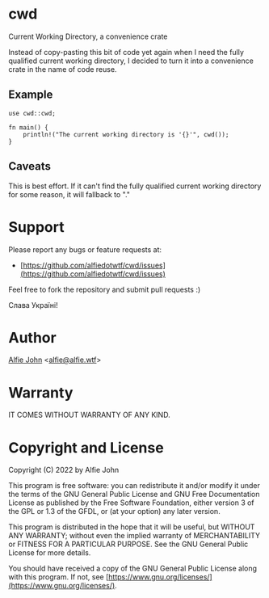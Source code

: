 # cwd

Current Working Directory, a convenience crate

Instead of copy-pasting this bit of code yet again when I need the fully
qualified current working directory, I decided to turn it into a convenience
crate in the name of code reuse.

## Example

```
use cwd::cwd;

fn main() {
    println!("The current working directory is '{}'", cwd());
}
```

## Caveats

This is best effort. If it can't find the fully qualified current working
directory for some reason, it will fallback to "."

# Support

Please report any bugs or feature requests at:

* [https://github.com/alfiedotwtf/cwd/issues](https://github.com/alfiedotwtf/cwd/issues)

Feel free to fork the repository and submit pull requests :)

Слава Україні!

# Author

[Alfie John](https://www.alfie.wtf) &lt;[alfie@alfie.wtf](mailto:alfie@alfie.wtf)&gt;

# Warranty

IT COMES WITHOUT WARRANTY OF ANY KIND.

# Copyright and License

Copyright (C) 2022 by Alfie John

This program is free software: you can redistribute it and/or modify it under
the terms of the GNU General Public License and GNU Free Documentation License
as published by the Free Software Foundation, either version 3 of the GPL or
1.3 of the GFDL, or (at your option) any later version.

This program is distributed in the hope that it will be useful, but WITHOUT ANY
WARRANTY; without even the implied warranty of MERCHANTABILITY or FITNESS FOR A
PARTICULAR PURPOSE. See the GNU General Public License for more details.

You should have received a copy of the GNU General Public License along with
this program. If not, see [https://www.gnu.org/licenses/](https://www.gnu.org/licenses/).

